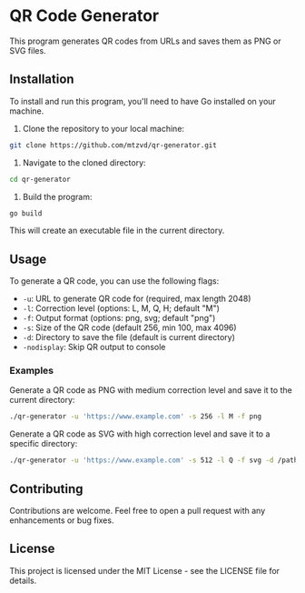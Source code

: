 
# QR Code Generator

This program generates QR codes from URLs and saves them as PNG or SVG files.

## Installation

To install and run this program, you'll need to have Go installed on your machine.

1. Clone the repository to your local machine:

```bash
git clone https://github.com/mtzvd/qr-generator.git
```

1. Navigate to the cloned directory:

```bash
cd qr-generator
```

1. Build the program:

```bash
go build
```

This will create an executable file in the current directory.

## Usage

To generate a QR code, you can use the following flags:

- `-u`: URL to generate QR code for (required, max length 2048)
- `-l`: Correction level (options: L, M, Q, H; default "M")
- `-f`: Output format (options: png, svg; default "png")
- `-s`: Size of the QR code (default 256, min 100, max 4096)
- `-d`: Directory to save the file (default is current directory)
- `-nodisplay`: Skip QR output to console

### Examples

Generate a QR code as PNG with medium correction level and save it to the current directory:

```bash
./qr-generator -u 'https://www.example.com' -s 256 -l M -f png
```

Generate a QR code as SVG with high correction level and save it to a specific directory:

```bash
./qr-generator -u 'https://www.example.com' -s 512 -l Q -f svg -d /path/to/save
```

## Contributing

Contributions are welcome. Feel free to open a pull request with any enhancements or bug fixes.

## License

This project is licensed under the MIT License - see the LICENSE file for details.
